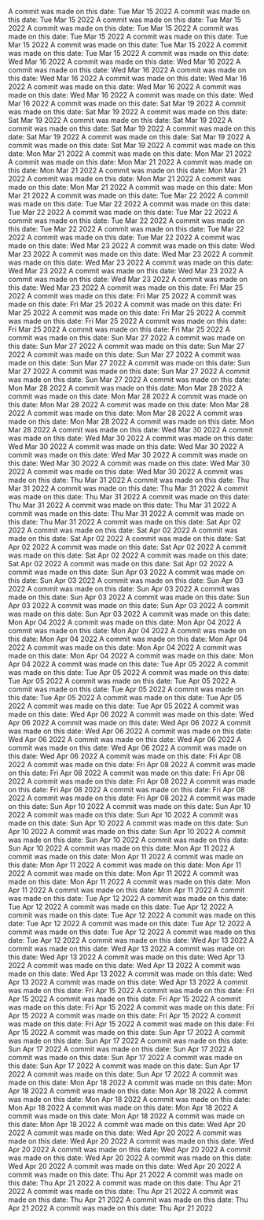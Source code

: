 A commit was made on this date: Tue Mar 15 2022
A commit was made on this date: Tue Mar 15 2022
A commit was made on this date: Tue Mar 15 2022
A commit was made on this date: Tue Mar 15 2022
A commit was made on this date: Tue Mar 15 2022
A commit was made on this date: Tue Mar 15 2022
A commit was made on this date: Tue Mar 15 2022
A commit was made on this date: Tue Mar 15 2022
A commit was made on this date: Wed Mar 16 2022
A commit was made on this date: Wed Mar 16 2022
A commit was made on this date: Wed Mar 16 2022
A commit was made on this date: Wed Mar 16 2022
A commit was made on this date: Wed Mar 16 2022
A commit was made on this date: Wed Mar 16 2022
A commit was made on this date: Wed Mar 16 2022
A commit was made on this date: Wed Mar 16 2022
A commit was made on this date: Sat Mar 19 2022
A commit was made on this date: Sat Mar 19 2022
A commit was made on this date: Sat Mar 19 2022
A commit was made on this date: Sat Mar 19 2022
A commit was made on this date: Sat Mar 19 2022
A commit was made on this date: Sat Mar 19 2022
A commit was made on this date: Sat Mar 19 2022
A commit was made on this date: Sat Mar 19 2022
A commit was made on this date: Mon Mar 21 2022
A commit was made on this date: Mon Mar 21 2022
A commit was made on this date: Mon Mar 21 2022
A commit was made on this date: Mon Mar 21 2022
A commit was made on this date: Mon Mar 21 2022
A commit was made on this date: Mon Mar 21 2022
A commit was made on this date: Mon Mar 21 2022
A commit was made on this date: Mon Mar 21 2022
A commit was made on this date: Tue Mar 22 2022
A commit was made on this date: Tue Mar 22 2022
A commit was made on this date: Tue Mar 22 2022
A commit was made on this date: Tue Mar 22 2022
A commit was made on this date: Tue Mar 22 2022
A commit was made on this date: Tue Mar 22 2022
A commit was made on this date: Tue Mar 22 2022
A commit was made on this date: Tue Mar 22 2022
A commit was made on this date: Wed Mar 23 2022
A commit was made on this date: Wed Mar 23 2022
A commit was made on this date: Wed Mar 23 2022
A commit was made on this date: Wed Mar 23 2022
A commit was made on this date: Wed Mar 23 2022
A commit was made on this date: Wed Mar 23 2022
A commit was made on this date: Wed Mar 23 2022
A commit was made on this date: Wed Mar 23 2022
A commit was made on this date: Fri Mar 25 2022
A commit was made on this date: Fri Mar 25 2022
A commit was made on this date: Fri Mar 25 2022
A commit was made on this date: Fri Mar 25 2022
A commit was made on this date: Fri Mar 25 2022
A commit was made on this date: Fri Mar 25 2022
A commit was made on this date: Fri Mar 25 2022
A commit was made on this date: Fri Mar 25 2022
A commit was made on this date: Sun Mar 27 2022
A commit was made on this date: Sun Mar 27 2022
A commit was made on this date: Sun Mar 27 2022
A commit was made on this date: Sun Mar 27 2022
A commit was made on this date: Sun Mar 27 2022
A commit was made on this date: Sun Mar 27 2022
A commit was made on this date: Sun Mar 27 2022
A commit was made on this date: Sun Mar 27 2022
A commit was made on this date: Mon Mar 28 2022
A commit was made on this date: Mon Mar 28 2022
A commit was made on this date: Mon Mar 28 2022
A commit was made on this date: Mon Mar 28 2022
A commit was made on this date: Mon Mar 28 2022
A commit was made on this date: Mon Mar 28 2022
A commit was made on this date: Mon Mar 28 2022
A commit was made on this date: Mon Mar 28 2022
A commit was made on this date: Wed Mar 30 2022
A commit was made on this date: Wed Mar 30 2022
A commit was made on this date: Wed Mar 30 2022
A commit was made on this date: Wed Mar 30 2022
A commit was made on this date: Wed Mar 30 2022
A commit was made on this date: Wed Mar 30 2022
A commit was made on this date: Wed Mar 30 2022
A commit was made on this date: Wed Mar 30 2022
A commit was made on this date: Thu Mar 31 2022
A commit was made on this date: Thu Mar 31 2022
A commit was made on this date: Thu Mar 31 2022
A commit was made on this date: Thu Mar 31 2022
A commit was made on this date: Thu Mar 31 2022
A commit was made on this date: Thu Mar 31 2022
A commit was made on this date: Thu Mar 31 2022
A commit was made on this date: Thu Mar 31 2022
A commit was made on this date: Sat Apr 02 2022
A commit was made on this date: Sat Apr 02 2022
A commit was made on this date: Sat Apr 02 2022
A commit was made on this date: Sat Apr 02 2022
A commit was made on this date: Sat Apr 02 2022
A commit was made on this date: Sat Apr 02 2022
A commit was made on this date: Sat Apr 02 2022
A commit was made on this date: Sat Apr 02 2022
A commit was made on this date: Sun Apr 03 2022
A commit was made on this date: Sun Apr 03 2022
A commit was made on this date: Sun Apr 03 2022
A commit was made on this date: Sun Apr 03 2022
A commit was made on this date: Sun Apr 03 2022
A commit was made on this date: Sun Apr 03 2022
A commit was made on this date: Sun Apr 03 2022
A commit was made on this date: Sun Apr 03 2022
A commit was made on this date: Mon Apr 04 2022
A commit was made on this date: Mon Apr 04 2022
A commit was made on this date: Mon Apr 04 2022
A commit was made on this date: Mon Apr 04 2022
A commit was made on this date: Mon Apr 04 2022
A commit was made on this date: Mon Apr 04 2022
A commit was made on this date: Mon Apr 04 2022
A commit was made on this date: Mon Apr 04 2022
A commit was made on this date: Tue Apr 05 2022
A commit was made on this date: Tue Apr 05 2022
A commit was made on this date: Tue Apr 05 2022
A commit was made on this date: Tue Apr 05 2022
A commit was made on this date: Tue Apr 05 2022
A commit was made on this date: Tue Apr 05 2022
A commit was made on this date: Tue Apr 05 2022
A commit was made on this date: Tue Apr 05 2022
A commit was made on this date: Wed Apr 06 2022
A commit was made on this date: Wed Apr 06 2022
A commit was made on this date: Wed Apr 06 2022
A commit was made on this date: Wed Apr 06 2022
A commit was made on this date: Wed Apr 06 2022
A commit was made on this date: Wed Apr 06 2022
A commit was made on this date: Wed Apr 06 2022
A commit was made on this date: Wed Apr 06 2022
A commit was made on this date: Fri Apr 08 2022
A commit was made on this date: Fri Apr 08 2022
A commit was made on this date: Fri Apr 08 2022
A commit was made on this date: Fri Apr 08 2022
A commit was made on this date: Fri Apr 08 2022
A commit was made on this date: Fri Apr 08 2022
A commit was made on this date: Fri Apr 08 2022
A commit was made on this date: Fri Apr 08 2022
A commit was made on this date: Sun Apr 10 2022
A commit was made on this date: Sun Apr 10 2022
A commit was made on this date: Sun Apr 10 2022
A commit was made on this date: Sun Apr 10 2022
A commit was made on this date: Sun Apr 10 2022
A commit was made on this date: Sun Apr 10 2022
A commit was made on this date: Sun Apr 10 2022
A commit was made on this date: Sun Apr 10 2022
A commit was made on this date: Mon Apr 11 2022
A commit was made on this date: Mon Apr 11 2022
A commit was made on this date: Mon Apr 11 2022
A commit was made on this date: Mon Apr 11 2022
A commit was made on this date: Mon Apr 11 2022
A commit was made on this date: Mon Apr 11 2022
A commit was made on this date: Mon Apr 11 2022
A commit was made on this date: Mon Apr 11 2022
A commit was made on this date: Tue Apr 12 2022
A commit was made on this date: Tue Apr 12 2022
A commit was made on this date: Tue Apr 12 2022
A commit was made on this date: Tue Apr 12 2022
A commit was made on this date: Tue Apr 12 2022
A commit was made on this date: Tue Apr 12 2022
A commit was made on this date: Tue Apr 12 2022
A commit was made on this date: Tue Apr 12 2022
A commit was made on this date: Wed Apr 13 2022
A commit was made on this date: Wed Apr 13 2022
A commit was made on this date: Wed Apr 13 2022
A commit was made on this date: Wed Apr 13 2022
A commit was made on this date: Wed Apr 13 2022
A commit was made on this date: Wed Apr 13 2022
A commit was made on this date: Wed Apr 13 2022
A commit was made on this date: Wed Apr 13 2022
A commit was made on this date: Fri Apr 15 2022
A commit was made on this date: Fri Apr 15 2022
A commit was made on this date: Fri Apr 15 2022
A commit was made on this date: Fri Apr 15 2022
A commit was made on this date: Fri Apr 15 2022
A commit was made on this date: Fri Apr 15 2022
A commit was made on this date: Fri Apr 15 2022
A commit was made on this date: Fri Apr 15 2022
A commit was made on this date: Sun Apr 17 2022
A commit was made on this date: Sun Apr 17 2022
A commit was made on this date: Sun Apr 17 2022
A commit was made on this date: Sun Apr 17 2022
A commit was made on this date: Sun Apr 17 2022
A commit was made on this date: Sun Apr 17 2022
A commit was made on this date: Sun Apr 17 2022
A commit was made on this date: Sun Apr 17 2022
A commit was made on this date: Mon Apr 18 2022
A commit was made on this date: Mon Apr 18 2022
A commit was made on this date: Mon Apr 18 2022
A commit was made on this date: Mon Apr 18 2022
A commit was made on this date: Mon Apr 18 2022
A commit was made on this date: Mon Apr 18 2022
A commit was made on this date: Mon Apr 18 2022
A commit was made on this date: Mon Apr 18 2022
A commit was made on this date: Wed Apr 20 2022
A commit was made on this date: Wed Apr 20 2022
A commit was made on this date: Wed Apr 20 2022
A commit was made on this date: Wed Apr 20 2022
A commit was made on this date: Wed Apr 20 2022
A commit was made on this date: Wed Apr 20 2022
A commit was made on this date: Wed Apr 20 2022
A commit was made on this date: Wed Apr 20 2022
A commit was made on this date: Thu Apr 21 2022
A commit was made on this date: Thu Apr 21 2022
A commit was made on this date: Thu Apr 21 2022
A commit was made on this date: Thu Apr 21 2022
A commit was made on this date: Thu Apr 21 2022
A commit was made on this date: Thu Apr 21 2022
A commit was made on this date: Thu Apr 21 2022
